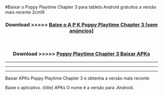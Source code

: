 #Baixar o Poppy Playtime Chapter 3   para tablets Android gratuitos a versão mais recente 2cml9


<div align="center">
<h3>Download >>>>> <a href="https://pt-web.web.app/?pt= Poppy Playtime Chapter 3 ">Baixe o A P K Poppy Playtime Chapter 3  [sem anúncios]</a></h3><br>

<h3>Download >>>>> <a href="https://pt-web.web.app/?pt= Poppy Playtime Chapter 3 ">Poppy Playtime Chapter 3  Baixar APKs</a></h3>
</div>

----------------------------------------------------------

----------------------------------------------------------

----------------------------------------------------------

Baixar APKs Poppy Playtime Chapter 3  e obtenha a versão mais recente

Baixe o aplicativo. {title} APKs O nome é a versão para .Android.


